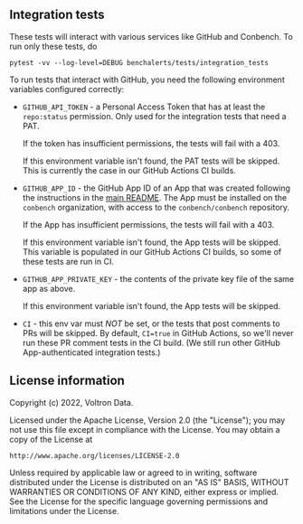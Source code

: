 Integration tests
-----------------

These tests will interact with various services like GitHub and Conbench. To run only
these tests, do

    pytest -vv --log-level=DEBUG benchalerts/tests/integration_tests

To run tests that interact with GitHub, you need the following environment variables
configured correctly:

- `GITHUB_API_TOKEN` - a Personal Access Token that has at least the `repo:status`
    permission. Only used for the integration tests that need a PAT.

    If the token has insufficient permissions, the tests will fail with a 403.

    If this environment variable isn't found, the PAT tests will be skipped. This is
    currently the case in our GitHub Actions CI builds.
- `GITHUB_APP_ID` - the GitHub App ID of an App that was created following the
    instructions in the
    [main README](../../README.md#creating-a-github-app-to-work-with-benchalerts).
    The App must be installed on the `conbench` organization, with access to the
    `conbench/conbench` repository.

    If the App has insufficient permissions, the tests will fail with a 403.

    If this environment variable isn't found, the App tests will be skipped. This
    variable is populated in our GitHub Actions CI builds, so some of these tests are
    run in CI.
- `GITHUB_APP_PRIVATE_KEY` - the contents of the private key file of the same app as
    above.

    If this environment variable isn't found, the App tests will be skipped.
- `CI` - this env var must *NOT* be set, or the tests that post comments to PRs will be
    skipped. By default, `CI=true` in GitHub Actions, so we'll never run these PR
    comment tests in the CI build. (We still run other GitHub App-authenticated
    integration tests.)

License information
-------------------

Copyright (c) 2022, Voltron Data.

Licensed under the Apache License, Version 2.0 (the "License");
you may not use this file except in compliance with the License.
You may obtain a copy of the License at

    http://www.apache.org/licenses/LICENSE-2.0

Unless required by applicable law or agreed to in writing, software
distributed under the License is distributed on an "AS IS" BASIS,
WITHOUT WARRANTIES OR CONDITIONS OF ANY KIND, either express or implied.
See the License for the specific language governing permissions and
limitations under the License.
